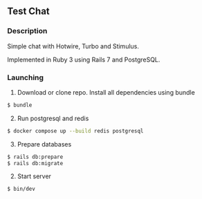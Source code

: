## Test Chat

### Description

Simple chat with Hotwire, Turbo and Stimulus.

Implemented in Ruby 3 using Rails 7 and PostgreSQL.

### Launching

1. Download or clone repo. Install all dependencies using bundle

```bash
$ bundle
```

2. Run postgresql and redis

```bash
$ docker compose up --build redis postgresql
```

3. Prepare databases

```bash
$ rails db:prepare
$ rails db:migrate
```

2. Start server

```bash
$ bin/dev
```
